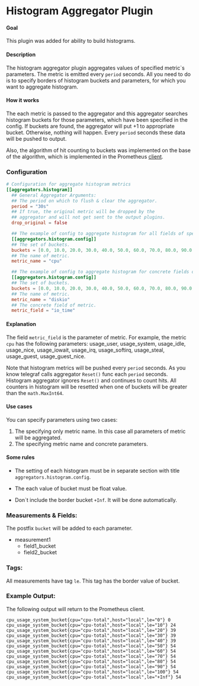 # Histogram Aggregator Plugin

#### Goal

This plugin was added for ability to build histograms.

#### Description

The histogram aggregator plugin aggregates values of specified metric\`s parameters. The metric is emitted every
`period` seconds. All you need to do is to specify borders of histogram buckets and parameters, for which you want to
aggregate histogram.

#### How it works

The each metric is passed to the aggregator and this aggregator searches histogram buckets for those parameters, which
have been specified in the config. If buckets are found, the aggregator will put +1 to appropriate bucket.
Otherwise, nothing will happen. Every `period` seconds these data will be pushed to output.

Also, the algorithm of hit counting to buckets was implemented on the base of the algorithm, which is implemented in
the Prometheus [client](https://github.com/prometheus/client_golang/blob/master/prometheus/histogram.go).

### Configuration

```toml
# Configuration for aggregate histogram metrics
[[aggregators.histogram]]
  ## General Aggregator Arguments:
  ## The period on which to flush & clear the aggregator.
  period = "30s"
  ## If true, the original metric will be dropped by the
  ## aggregator and will not get sent to the output plugins.
  drop_original = false

  ## The example of config to aggregate histogram for all fields of specified metric.
  [[aggregators.histogram.config]]
  ## The set of buckets.
  buckets = [0.0, 10.0, 20.0, 30.0, 40.0, 50.0, 60.0, 70.0, 80.0, 90.0, 100.0]
  ## The name of metric.
  metric_name = "cpu"

  ## The example of config to aggregate histogram for concrete fields of specified metric.
  [[aggregators.histogram.config]]
  ## The set of buckets.
  buckets = [0.0, 10.0, 20.0, 30.0, 40.0, 50.0, 60.0, 70.0, 80.0, 90.0, 100.0]
  ## The name of metric.
  metric_name = "diskio"
  ## The concrete field of metric.
  metric_field = "io_time"
```

#### Explanation

The field `metric_field` is the parameter of metric. For example, the metric `cpu` has the following parameters:
usage_user, usage_system, usage_idle, usage_nice, usage_iowait, usage_irq, usage_softirq, usage_steal, usage_guest,
usage_guest_nice.

Note that histogram metrics will be pushed every `period` seconds. 
As you know telegraf calls aggregator `Reset()` func each `period` seconds. Histogram aggregator ignores `Reset()` and continues to count hits. 
All counters in histogram will be resetted when one of buckets will be greater than the `math.MaxInt64`.

#### Use cases

You can specify parameters using two cases:

 1. The specifying only metric name. In this case all parameters of metric will be aggregated.
 2. The specifying metric name and concrete parameters.
 
#### Some rules
 
 - The setting of each histogram must be in separate section with title `aggregators.histogram.config`.

 - The each value of bucket must be float value.
 
 - Don\`t include the border bucket `+Inf`. It will be done automatically.
 
### Measurements & Fields:

The postfix `bucket` will be added to each parameter.

- measurement1
    - field1_bucket
    - field2_bucket

### Tags:

All measurements have tag `le`. This tag has the border value of bucket.

### Example Output:

The following output will return to the Prometheus client.

```
cpu_usage_system_bucket{cpu="cpu-total",host="local",le="0"} 0
cpu_usage_system_bucket{cpu="cpu-total",host="local",le="10"} 24
cpu_usage_system_bucket{cpu="cpu-total",host="local",le="20"} 39
cpu_usage_system_bucket{cpu="cpu-total",host="local",le="30"} 39
cpu_usage_system_bucket{cpu="cpu-total",host="local",le="40"} 39
cpu_usage_system_bucket{cpu="cpu-total",host="local",le="50"} 54
cpu_usage_system_bucket{cpu="cpu-total",host="local",le="60"} 54
cpu_usage_system_bucket{cpu="cpu-total",host="local",le="70"} 54
cpu_usage_system_bucket{cpu="cpu-total",host="local",le="80"} 54
cpu_usage_system_bucket{cpu="cpu-total",host="local",le="90"} 54
cpu_usage_system_bucket{cpu="cpu-total",host="local",le="100"} 54
cpu_usage_system_bucket{cpu="cpu-total",host="local",le="+Inf"} 54
```
